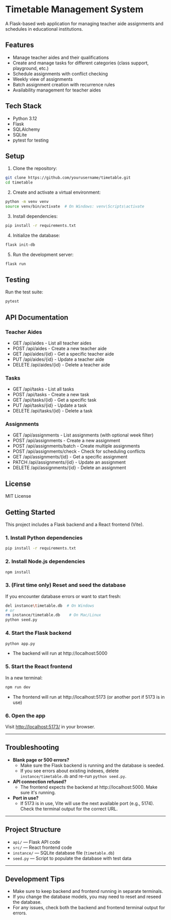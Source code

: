 # Timetable Management System

A Flask-based web application for managing teacher aide assignments and schedules in educational institutions.

## Features

- Manage teacher aides and their qualifications
- Create and manage tasks for different categories (class support, playground, etc.)
- Schedule assignments with conflict checking
- Weekly view of assignments
- Batch assignment creation with recurrence rules
- Availability management for teacher aides

## Tech Stack

- Python 3.12
- Flask
- SQLAlchemy
- SQLite
- pytest for testing

## Setup

1. Clone the repository:
```bash
git clone https://github.com/yourusername/timetable.git
cd timetable
```

2. Create and activate a virtual environment:
```bash
python -m venv venv
source venv/bin/activate  # On Windows: venv\Scripts\activate
```

3. Install dependencies:
```bash
pip install -r requirements.txt
```

4. Initialize the database:
```bash
flask init-db
```

5. Run the development server:
```bash
flask run
```

## Testing

Run the test suite:
```bash
pytest
```

## API Documentation

### Teacher Aides
- GET /api/aides - List all teacher aides
- POST /api/aides - Create a new teacher aide
- GET /api/aides/{id} - Get a specific teacher aide
- PUT /api/aides/{id} - Update a teacher aide
- DELETE /api/aides/{id} - Delete a teacher aide

### Tasks
- GET /api/tasks - List all tasks
- POST /api/tasks - Create a new task
- GET /api/tasks/{id} - Get a specific task
- PUT /api/tasks/{id} - Update a task
- DELETE /api/tasks/{id} - Delete a task

### Assignments
- GET /api/assignments - List assignments (with optional week filter)
- POST /api/assignments - Create a new assignment
- POST /api/assignments/batch - Create multiple assignments
- POST /api/assignments/check - Check for scheduling conflicts
- GET /api/assignments/{id} - Get a specific assignment
- PATCH /api/assignments/{id} - Update an assignment
- DELETE /api/assignments/{id} - Delete an assignment

## License

MIT License

## Getting Started

This project includes a Flask backend and a React frontend (Vite).

### 1. Install Python dependencies

```bash
pip install -r requirements.txt
```

### 2. Install Node.js dependencies

```bash
npm install
```

### 3. (First time only) Reset and seed the database

If you encounter database errors or want to start fresh:

```bash
del instance\timetable.db  # On Windows
# or
rm instance/timetable.db    # On Mac/Linux
python seed.py
```

### 4. Start the Flask backend

```bash
python app.py
```
- The backend will run at http://localhost:5000

### 5. Start the React frontend

In a new terminal:

```bash
npm run dev
```
- The frontend will run at http://localhost:5173 (or another port if 5173 is in use)

### 6. Open the app

Visit [http://localhost:5173/](http://localhost:5173/) in your browser.

---

## Troubleshooting

- **Blank page or 500 errors?**
  - Make sure the Flask backend is running and the database is seeded.
  - If you see errors about existing indexes, delete `instance/timetable.db` and re-run `python seed.py`.
- **API connection refused?**
  - The frontend expects the backend at http://localhost:5000. Make sure it's running.
- **Port in use?**
  - If 5173 is in use, Vite will use the next available port (e.g., 5174). Check the terminal output for the correct URL.

---

## Project Structure

- `api/` — Flask API code
- `src/` — React frontend code
- `instance/` — SQLite database file (`timetable.db`)
- `seed.py` — Script to populate the database with test data

---

## Development Tips
- Make sure to keep backend and frontend running in separate terminals.
- If you change the database models, you may need to reset and reseed the database.
- For any issues, check both the backend and frontend terminal output for errors. 